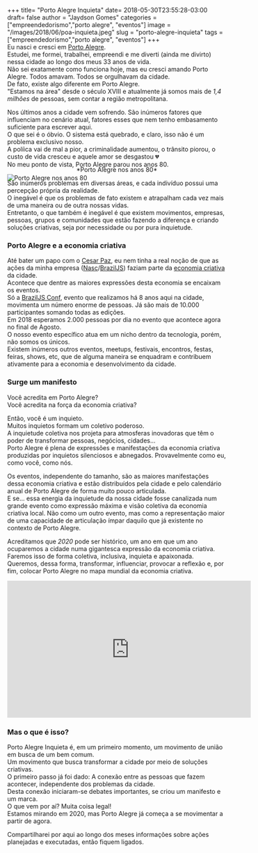 +++
title= "Porto Alegre Inquieta"
date= 2018-05-30T23:55:28-03:00
draft= false
author = "Jaydson Gomes"
categories = ["empreendedorismo","porto alegre", "eventos"]
image = "/images/2018/06/poa-inquieta.jpeg"
slug = "porto-alegre-inquieta"
tags = ["empreendedorismo","porto alegre", "eventos"]
+++
<br/>
Eu nasci e cresci em [Porto Alegre](https://pt.wikipedia.org/wiki/Porto_Alegre).  
Estudei, me formei, trabalhei, empreendi e me diverti (ainda me divirto) nessa cidade ao longo dos meus 33 anos de vida.  
Não sei exatamente como funciona hoje, mas eu cresci amando Porto Alegre. Todos amavam. Todos se orgulhavam da cidade.  
De fato, existe algo diferente em Porto Alegre.  
"Estamos na área" desde o século XVIII e atualmente já somos mais de _1,4 milhões_ de pessoas, sem contar a região metropolitana.  

Nos últimos anos a cidade vem sofrendo. São inúmeros fatores que influenciam no cenário atual, fatores esses que nem tenho embasamento suficiente para escrever aqui.  
O que sei é o óbvio. O sistema está quebrado, e claro, isso não é um problema exclusivo nosso.  
A políica vai de mal a pior, a criminalidade aumentou, o trânsito piorou, o custo de vida cresceu e aquele amor se desgastou 💔  
No meu ponto de vista, Porto Alegre parou nos anos 80.  

![Porto Alegre nos anos 80](/images/2018/06/porto-alegre-anos-80.jpg)  
<center style="margin-top:-50px">*Porto Alegre nos anos 80*</center>  

São inúmeros problemas em diversas áreas, e cada indivíduo possui uma percepção própria da realidade.  
O inegável é que os problemas de fato existem e atrapalham cada vez mais de uma maneira ou de outra nossas vidas.  
Entretanto, o que também é inegável é que existem movimentos, empresas, pessoas, grupos e comunidades que estão fazendo a diferença e criando soluções criativas, seja por necessidade ou por pura inquietude.  

### Porto Alegre e a economia criativa
Até bater um papo com o [Cesar Paz](https://www.linkedin.com/in/cesar-paz-2a026b/), eu nem tinha a real noção de que as ações da minha empresa ([Nasc](https://nasc.io)/[BrazilJS](https://braziljs.org)) faziam parte da [economia criativa](https://pt.wikipedia.org/wiki/Economia_criativa) da cidade.  
Acontece que dentre as maiores expressões desta economia se encaixam os eventos.  
Só a [BrazilJS Conf](https://braziljs.org/conf), evento que realizamos há 8 anos aqui na cidade, movimenta um número enorme de pessoas. Já são mais de 10.000 participantes somando todas as edições.  
Em 2018 esperamos 2.000 pessoas por dia no evento que acontece agora no final de Agosto.  
O nosso evento específico atua em um nicho dentro da tecnologia, porém, não somos os únicos.  
Existem inúmeros outros eventos, meetups, festivais, encontros, festas, feiras, shows, etc, que de alguma maneira se enquadram e contribuem ativamente para a economia e desenvolvimento da cidade.  

### Surge um manifesto
Você acredita em Porto Alegre?  
Você acredita na força da economia criativa?  

Então, você é um inquieto.  
Muitos inquietos formam um coletivo poderoso.  
A inquietude coletiva nos projeta para atmosferas inovadoras que têm o poder de transformar pessoas, negócios, cidades…  
Porto Alegre é plena de expressões e manifestações da economia criativa produzidas por inquietos silenciosos e abnegados. Provavelmente como eu, como você, como nós.  

Os eventos, independente do tamanho, são as maiores manifestações dessa economia criativa e estão distribuídos pela cidade e pelo calendário anual de Porto Alegre de forma muito pouco articulada.  
E se... essa energia da inquietude da nossa cidade fosse canalizada num grande evento como expressão máxima e visão coletiva da economia criativa local. Não como um outro evento, mas como a representação maior de uma capacidade de articulação ímpar daquilo que já existente no contexto de Porto Alegre.  

Acreditamos que _2020_ pode ser histórico, um ano em que um ano ocuparemos a cidade numa gigantesca expressão da economia criativa.  
Faremos isso de forma coletiva, inclusiva, inquieta e apaixonada.  
Queremos, dessa forma, transformar, influenciar, provocar a reflexão e, por fim, colocar Porto Alegre no mapa mundial da economia criativa.  

<iframe width="560" height="315" src="https://www.youtube.com/embed/nWWHNhhDORc" frameborder="0" allow="autoplay; encrypted-media" allowfullscreen></iframe>

### Mas o que é isso?
Porto Alegre Inquieta é, em um primeiro momento, um movimento de união em busca de um bem comum.  
Um movimento que busca transformar a cidade por meio de soluções criativas.  
O primeiro passo já foi dado: A conexão entre as pessoas que fazem acontecer, independente dos problemas da cidade.  
Desta conexão iniciaram-se debates importantes, se criou um manifesto e um marca.  
O que vem por aí? Muita coisa legal!  
Estamos mirando em 2020, mas Porto Alegre já começa a se movimentar a partir de agora.  

Compartilharei por aqui ao longo dos meses informações sobre ações planejadas e executadas, então fiquem ligados.




